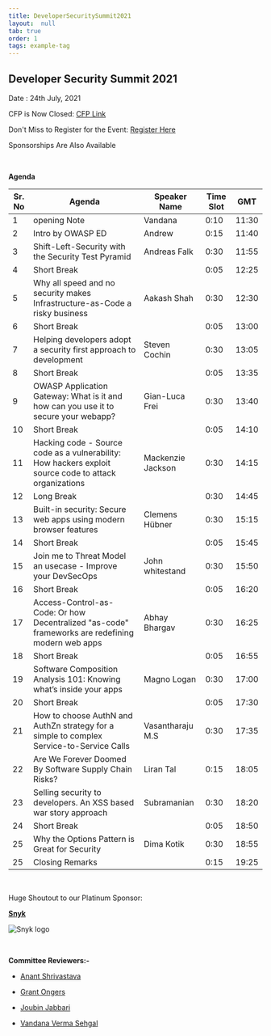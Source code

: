 ```yaml
---
title: DeveloperSecuritySummit2021
layout:  null
tab: true
order: 1
tags: example-tag
---
```


## Developer Security Summit 2021

Date : 24th July, 2021


CFP is Now Closed: [CFP Link](https://owasp.submittable.com/submit/196834/owasp-appsec-days-developer-security-summit-2021)


Don't Miss to Register for the Event: [Register Here](https://www.eventbrite.com/e/appsec-days-owasp-developer-security-summit-2021-tickets-153345649967)


Sponsorships Are Also Available

<br>

**Agenda**

| Sr. No | Agenda                                                                                                 | Speaker Name      | Time Slot | GMT   |
|--------|--------------------------------------------------------------------------------------------------------|-------------------|-----------|-------|
| 1      | opening Note                                                                                           | Vandana           | 0:10      | 11:30 |
| 2      | Intro by OWASP ED                                                                                      | Andrew            | 0:15      | 11:40 |
| 3      | Shift-Left-Security with the Security Test Pyramid                                                     | Andreas Falk      | 0:30      | 11:55 |
| 4      | Short Break                                                                                            |                   | 0:05      | 12:25 |
| 5      | Why all speed and no security makes Infrastructure-as-Code a risky business                            | Aakash Shah       | 0:30      | 12:30 |
| 6      | Short Break                                                                                            |                   | 0:05      | 13:00 |
| 7      | Helping developers adopt a security first approach to development                                      | Steven Cochin     | 0:30      | 13:05 |
| 8      | Short Break                                                                                            |                   | 0:05      | 13:35 |
| 9      | OWASP Application Gateway: What is it and how can you use it to secure your webapp?                    | Gian-Luca Frei    | 0:30      | 13:40 |
| 10     | Short Break                                                                                            |                   | 0:05      | 14:10 |
| 11     | Hacking code - Source code as a vulnerability: How hackers exploit source code to attack organizations | Mackenzie Jackson | 0:30      | 14:15 |
| 12     | Long Break                                                                                             |                   | 0:30      | 14:45 |
| 13     | Built-in security: Secure web apps using modern browser features                                       | Clemens Hübner    | 0:30      | 15:15 |
| 14     | Short Break                                                                                            |                   | 0:05      | 15:45 |
| 15     | Join me to Threat Model an usecase - Improve your DevSecOps                                            | John whitestand   | 0:30      | 15:50 |
| 16     | Short Break                                                                                            |                   | 0:05      | 16:20 |
| 17     | Access-Control-as-Code: Or how Decentralized "as-code" frameworks are redefining modern web apps       | Abhay Bhargav     | 0:30      | 16:25 |
| 18     | Short Break                                                                                            |                   | 0:05      | 16:55 |
| 19     | Software Composition Analysis 101: Knowing what’s inside your apps                                     | Magno Logan       | 0:30      | 17:00 |
| 20     | Short Break                                                                                            |                   | 0:05      | 17:30 |
| 21     | How to choose AuthN and AuthZn strategy for a simple to complex Service-to-Service Calls               | Vasantharaju M.S  | 0:30      | 17:35 |
| 22     | Are We Forever Doomed By Software Supply Chain Risks?                                                  | Liran Tal         | 0:15      | 18:05 |
| 23     | Selling security to developers. An XSS based war story approach                                        | Subramanian       | 0:30      | 18:20 |
| 24     | Short Break                                                                                            |                   | 0:05      | 18:50 |
| 25     | Why the Options Pattern is Great for Security                                                          | Dima Kotik        | 0:30      | 18:55 |
| 25     | Closing Remarks                                                                                        |                   | 0:15      | 19:25 |




<br>

Huge Shoutout to our Platinum Sponsor:

[**Snyk**](https://snyk.io/)

![Snyk logo](https://owasp.org/www-project-developer-outreach-program/assets/images/snyk-logo-black.png)

<br>

**Committee Reviewers:-**

* [Anant Shrivastava](https://twitter.com/anantshri)

* [Grant Ongers](https://twitter.com/rewtd)

* [Joubin Jabbari](https://twitter.com/joubinj)

* [Vandana Verma Sehgal](https://twitter.com/InfosecVandana)


